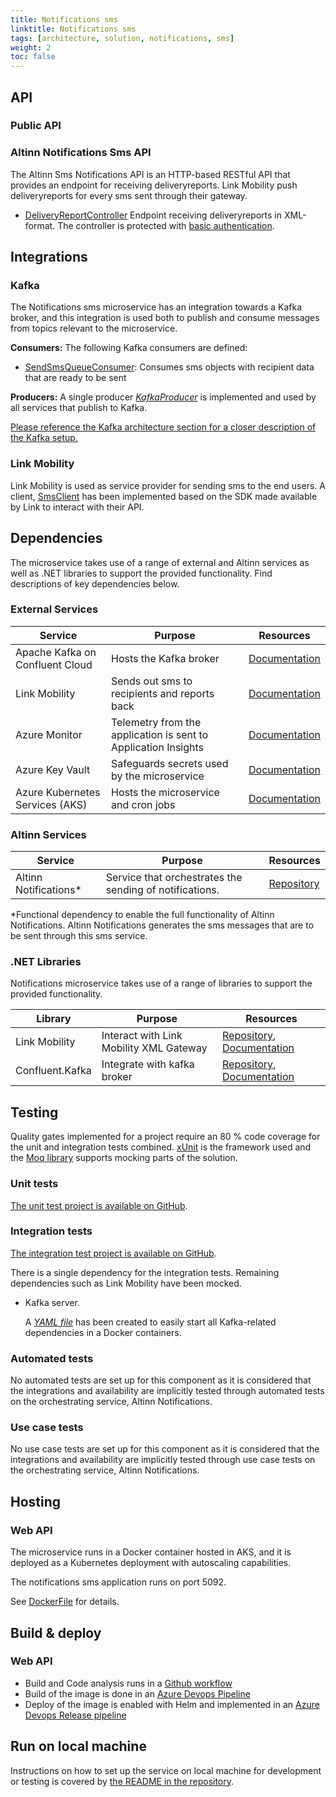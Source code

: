 ```yaml
---
title: Notifications sms
linktitle: Notifications sms
tags: [architecture, solution, notifications, sms]
weight: 2
toc: false
---
```

## API

### Public API
### Altinn Notifications Sms API
The Altinn Sms Notifications API is an HTTP-based RESTful API that provides an endpoint for receiving deliveryreports. 
Link Mobility push deliveryreports for every sms sent through their gateway.
- [DeliveryReportController](https://github.com/Altinn/altinn-notifications-sms/blob/main/src/Altinn.Notifications.Sms/Controllers/DeliveryReportController.cs)
  Endpoint receiving deliveryreports in XML-format.
  The controller is protected with [basic authentication](https://github.com/Altinn/altinn-notifications-sms/blob/main/src/Altinn.Notifications.Sms/Configuration/BasicAuthenticationHandler.cs).

## Integrations
### Kafka
The Notifications sms microservice has an integration towards a Kafka broker, and this integration is used
both to publish and consume messages from topics relevant to the microservice. 

**Consumers:**
The following Kafka consumers are defined: 
- [SendSmsQueueConsumer](https://github.com/Altinn/altinn-notifications-sms/blob/main/src/Altinn.Notifications.Sms.Integrations/Consumers/SendSmsQueueConsumer.cs):
  Consumes sms objects with recipient data that are ready to be sent

**Producers:**
A single producer [_KafkaProducer_](https://github.com/Altinn/altinn-notifications-sms/blob/main/src/Altinn.Notifications.Sms.Integrations/Producers/CommonProducer.cs) 
is implemented and used by all services that publish to Kafka. 

[Please reference the Kafka architecture section for a closer description of the Kafka setup.](../kafka/)

### Link Mobility
Link Mobility is used as service provider for sending sms to the end users.
A client, [SmsClient](https://github.com/Altinn/altinn-notifications-sms/blob/main/src/Altinn.Notifications.Sms.Integrations/LinkMobility/SmsClient.cs)
has been implemented based on the SDK made available by Link to interact with their API. 

## Dependencies
The microservice takes use of a range of external and Altinn services as well as .NET libraries to support the provided
functionality. 
Find descriptions of key dependencies below. 

### External Services
| Service | Purpose | Resources |
|-|-|-|
| Apache Kafka on Confluent Cloud | Hosts the Kafka broker | [Documentation](https://www.confluent.io/confluent-cloud/)|
| Link Mobility | Sends out sms to recipients and reports back | [Documentation](https://www.linkmobility.com/no/produkter/kanaler/mobil/sms)|
| Azure Monitor | Telemetry from the application is sent to Application Insights | [Documentation](https://azure.microsoft.com/en-us/products/monitor) |
| Azure Key Vault | Safeguards secrets used by the microservice | [Documentation](https://azure.microsoft.com/en-us/products/key-vault) |
| Azure Kubernetes Services (AKS)| Hosts the microservice and cron jobs | [Documentation](https://azure.microsoft.com/en-us/products/kubernetes-service/) |

### Altinn Services
| Service | Purpose | Resources |
|-|-|-|
| Altinn Notifications* | Service that orchestrates the sending of notifications.| [Repository](https://github.com/Altinn/altinn-notifications-sms) |

\*Functional dependency to enable the full functionality of Altinn Notifications. Altinn Notifications generates the 
sms messages that are to be sent through this sms service.

### .NET Libraries
Notifications microservice takes use of a range of libraries to support the provided functionality. 

| Library   | Purpose                                     | Resources                            |
| --------  | ------------------------------------------- | ---------------------------------------- |
| Link Mobility | Interact with Link Mobility XML Gateway | [Repository](https://github.com/PSWinCom/LinkMobility.PSWin.Client), [Documentation](https://github.com/PSWinCom/LinkMobility.PSWin.Client/blob/main/README.md) |
| Confluent.Kafka | Integrate with kafka broker | [Repository](https://github.com/confluentinc/confluent-kafka-dotnet), [Documentation](https://developer.confluent.io/get-started/dotnet/) |

## Testing

Quality gates implemented for a project require an 80 % code coverage for the unit and integration tests combined.
[xUnit](https://xunit.net/) is the framework used and the [Moq library](https://github.com/moq) supports mocking
parts of the solution.

### Unit tests
[The unit test project is available on GitHub](https://github.com/Altinn/altinn-notifications-sms/tree/main/test/Altinn.Notifications.Sms.Tests).

### Integration tests
[The integration test project is available on GitHub](https://github.com/Altinn/altinn-notifications-sms/tree/main/test/Altinn.Notifications.Sms.IntegrationTests).

There is a single dependency for the integration tests. Remaining dependencies such as Link Mobility have been mocked. 

- Kafka server. 
  
    A [_YAML file_](https://github.com/Altinn/altinn-notifications/blob/main/setup-kafka.yml) has been created to easily 
start all Kafka-related dependencies in a Docker containers.

### Automated tests 
No automated tests are set up for this component as it is considered that the integrations and availability are implicitly tested
through automated tests on the orchestrating service, Altinn Notifications.

### Use case tests
No use case tests are set up for this component as it is considered that the integrations and availability are implicitly tested
through use case tests on the orchestrating service, Altinn Notifications.

## Hosting

### Web API 
The microservice runs in a Docker container hosted in AKS, 
and it is deployed as a Kubernetes deployment with autoscaling capabilities.

The notifications sms application runs on port 5092. 

See [DockerFile](https://github.com/Altinn/altinn-notifications-sms/blob/main/Dockerfile) for details.

## Build & deploy

### Web API 
  - Build and Code analysis runs in a [Github workflow](https://github.com/Altinn/altinn-notifications-sms/actions)
  - Build of the image is done in an [Azure Devops Pipeline](https://dev.azure.com/brreg/altinn-studio/_build?definitionId=476)
  - Deploy of the image is enabled with Helm and implemented in an [Azure Devops Release pipeline](https://dev.azure.com/brreg/altinn-studio/_release?_a=releases&view=all&definitionId=52)

## Run on local machine
Instructions on how to set up the service on local machine for development or testing is covered by 
[the README in the repository](https://github.com/Altinn/altinn-notifications-email). 